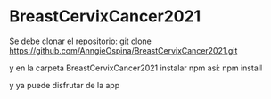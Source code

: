 # BreastCervixCancer2021

Se debe clonar el repositorio:  git clone https://github.com/AnngieOspina/BreastCervixCancer2021.git

y en la carpeta BreastCervixCancer2021 instalar npm así:  npm install 

y ya puede disfrutar de la app 
